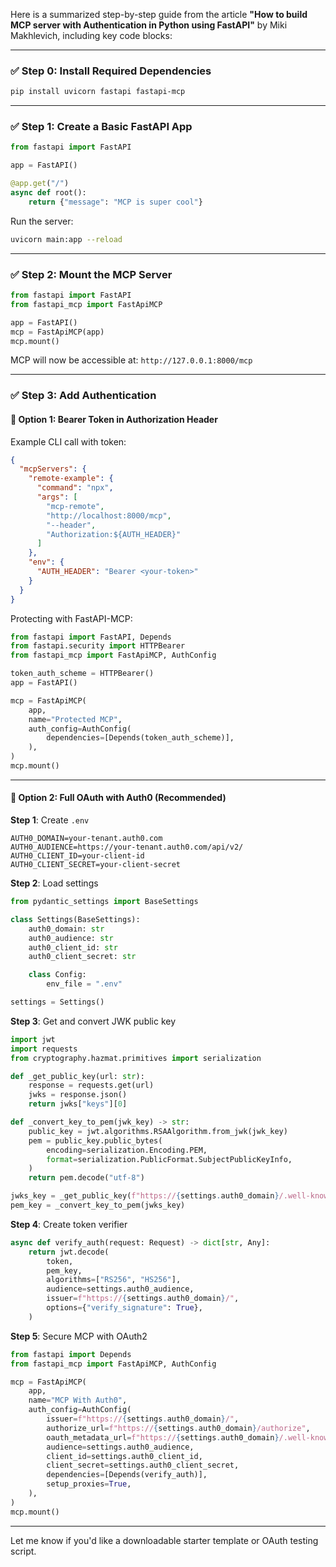 Here is a summarized step-by-step guide from the article **"How to build MCP server with Authentication in Python using FastAPI"** by Miki Makhlevich, including key code blocks:

---

### ✅ Step 0: Install Required Dependencies

```bash
pip install uvicorn fastapi fastapi-mcp
```

---

### ✅ Step 1: Create a Basic FastAPI App

```python
from fastapi import FastAPI

app = FastAPI()

@app.get("/")
async def root():
    return {"message": "MCP is super cool"}
```

Run the server:

```bash
uvicorn main:app --reload
```

---

### ✅ Step 2: Mount the MCP Server

```python
from fastapi import FastAPI
from fastapi_mcp import FastApiMCP

app = FastAPI()
mcp = FastApiMCP(app)
mcp.mount()
```

MCP will now be accessible at: `http://127.0.0.1:8000/mcp`

---

### ✅ Step 3: Add Authentication

#### 🔐 Option 1: Bearer Token in Authorization Header

Example CLI call with token:

```json
{
  "mcpServers": {
    "remote-example": {
      "command": "npx",
      "args": [
        "mcp-remote",
        "http://localhost:8000/mcp",
        "--header",
        "Authorization:${AUTH_HEADER}"
      ]
    },
    "env": {
      "AUTH_HEADER": "Bearer <your-token>"
    }
  }
}
```

Protecting with FastAPI-MCP:

```python
from fastapi import FastAPI, Depends
from fastapi.security import HTTPBearer
from fastapi_mcp import FastApiMCP, AuthConfig

token_auth_scheme = HTTPBearer()
app = FastAPI()

mcp = FastApiMCP(
    app,
    name="Protected MCP",
    auth_config=AuthConfig(
        dependencies=[Depends(token_auth_scheme)],
    ),
)
mcp.mount()
```

---

#### 🔐 Option 2: Full OAuth with Auth0 (Recommended)

**Step 1**: Create `.env`

```env
AUTH0_DOMAIN=your-tenant.auth0.com
AUTH0_AUDIENCE=https://your-tenant.auth0.com/api/v2/
AUTH0_CLIENT_ID=your-client-id
AUTH0_CLIENT_SECRET=your-client-secret
```

**Step 2**: Load settings

```python
from pydantic_settings import BaseSettings

class Settings(BaseSettings):
    auth0_domain: str
    auth0_audience: str
    auth0_client_id: str
    auth0_client_secret: str

    class Config:
        env_file = ".env"

settings = Settings()
```

**Step 3**: Get and convert JWK public key

```python
import jwt
import requests
from cryptography.hazmat.primitives import serialization

def _get_public_key(url: str):
    response = requests.get(url)
    jwks = response.json()
    return jwks["keys"][0]

def _convert_key_to_pem(jwk_key) -> str:
    public_key = jwt.algorithms.RSAAlgorithm.from_jwk(jwk_key)
    pem = public_key.public_bytes(
        encoding=serialization.Encoding.PEM,
        format=serialization.PublicFormat.SubjectPublicKeyInfo,
    )
    return pem.decode("utf-8")

jwks_key = _get_public_key(f"https://{settings.auth0_domain}/.well-known/jwks.json")
pem_key = _convert_key_to_pem(jwks_key)
```

**Step 4**: Create token verifier

```python
async def verify_auth(request: Request) -> dict[str, Any]:
    return jwt.decode(
        token,
        pem_key,
        algorithms=["RS256", "HS256"],
        audience=settings.auth0_audience,
        issuer=f"https://{settings.auth0_domain}/",
        options={"verify_signature": True},
    )
```

**Step 5**: Secure MCP with OAuth2

```python
from fastapi import Depends
from fastapi_mcp import FastApiMCP, AuthConfig

mcp = FastApiMCP(
    app,
    name="MCP With Auth0",
    auth_config=AuthConfig(
        issuer=f"https://{settings.auth0_domain}/",
        authorize_url=f"https://{settings.auth0_domain}/authorize",
        oauth_metadata_url=f"https://{settings.auth0_domain}/.well-known/openid-configuration",
        audience=settings.auth0_audience,
        client_id=settings.auth0_client_id,
        client_secret=settings.auth0_client_secret,
        dependencies=[Depends(verify_auth)],
        setup_proxies=True,
    ),
)
mcp.mount()
```

---

Let me know if you'd like a downloadable starter template or OAuth testing script.
